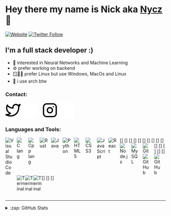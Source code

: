 # Hey there my name is Nick aka [Nycz][website] 👋 

[![Website](https://img.shields.io/website?label=nyxblog&style=for-the-badge&url=https://nyxblog.pages.dev)](website)
[![Twitter Follow](https://img.shields.io/twitter/follow/Nycz1001?color=1DA1F2&logo=twitter&style=for-the-badge)](https://twitter.com/intent/follow?screen_name=Nycz1001)


## I'm a full stack developer :)

- 🤖 interested in Neural Networks and Machine Learning
- ⚙️ prefer working on backend
- 🪟🍎🐧 prefer Linux but use Windows, MacOs and Linux
- 🐧 i use arch btw

### Contact:


[![website](./img/twitter-light.svg)](https://twitter.com/Nycz1001#gh-light-mode-only)
[![website](./img/twitter-dark.svg)](https://twitter.com/Nycz1001#gh-dark-mode-only)
&nbsp;&nbsp;
[![website](./img/instagram-light.svg)](https://instagram.com/nycz999_#gh-light-mode-only)
[![website](./img/instagram-dark.svg)](https://instagram.com/nycz999_#gh-dark-mode-only)

### Languages and Tools:

[<img align="left" alt="Visual Studio Code" width="26px" src="https://cdn.jsdelivr.net/gh/devicons/devicon/icons/vscode/vscode-original.svg" style="padding-right:10px;" />]
[<img align="left" alt="C lang" width="26px" src="https://cdn.jsdelivr.net/gh/devicons/devicon/icons/c/c-original.svg" style="padding-right:10px;" />]
[<img align="left" alt="Cpp lang" width="26px" src="https://cdn.jsdelivr.net/gh/devicons/devicon/icons/cplusplus/cplusplus-original.svg" style="padding-right:10px;" />]
[<img align="left" alt="Rust" width="26px" src="https://cdn.jsdelivr.net/gh/devicons/devicon/icons/rust/rust-plain.svg" style="padding-right:10px;" />]
[<img align="left" alt="Java" width="26px" src="https://cdn.jsdelivr.net/gh/devicons/devicon/icons/java/java-original.svg" style="padding-right:10px;" />]
[<img align="left" alt="Python" width="26px" src="https://cdn.jsdelivr.net/gh/devicons/devicon/icons/python/python-original.svg" style="padding-right:10px;" />]
[<img align="left" alt="HTML5" width="26px" src="https://cdn.jsdelivr.net/gh/devicons/devicon/icons/html5/html5-original.svg" style="padding-right:10px;" />]
[<img align="left" alt="CSS3" width="26px" src="https://cdn.jsdelivr.net/gh/devicons/devicon/icons/css3/css3-original.svg" style="padding-right:10px;" />]
[<img align="left" alt="JavaScript" width="26px" src="https://cdn.jsdelivr.net/gh/devicons/devicon/icons/javascript/javascript-original.svg" style="padding-right:10px;" />]
[<img align="left" alt="React" width="26px" src="https://cdn.jsdelivr.net/gh/devicons/devicon/icons/react/react-original.svg" style="padding-right:10px;" />]
[<img align="left" alt="Node.js" width="26px" src="https://cdn.jsdelivr.net/gh/devicons/devicon/icons/nodejs/nodejs-original.svg" style="padding-right:10px;" />]
[<img align="left" alt="MySQL" width="26px" src="https://cdn.jsdelivr.net/gh/devicons/devicon/icons/mysql/mysql-original.svg" style="padding-right:10px;" />]
[<img align="left" alt="Git" width="26px" src="https://cdn.jsdelivr.net/gh/devicons/devicon/icons/git/git-original.svg" style="padding-right:10px;" />]
[<img align="left" alt="GitHub" width="26px" src="https://user-images.githubusercontent.com/3369400/139447912-e0f43f33-6d9f-45f8-be46-2df5bbc91289.png" style="padding-right:10px;" />]
[<img align="left" alt="GitHub" width="26px" src="https://user-images.githubusercontent.com/3369400/139448065-39a229ba-4b06-434b-bc67-616e2ed80c8f.png" style="padding-right:10px;" />]
[<img align="left" alt="Terminal" width="26px" src="./img/terminal-light.svg" />]
[<img align="left" alt="Terminal" width="26px" src="./img/terminal-dark.svg" />]
[<img align="left" alt="Terminal" width="26px" src="https://cdn.jsdelivr.net/gh/devicons/devicon/icons/bash/bash-original.svg" />]

<br />
<br />

---


<details>
  <summary>:zap: GitHub Stats</summary>

  <img align="left" alt="Nycz-lab's GitHub Stats" src="https://github-readme-stats.vercel.app/api?username=Nycz-lab&show_icons=true&hide_border=false&title_color=ff652f&icon_color=FFE400&bg_color=09131B&text_color=ffffff&border_color=0c1a25" />

</details>

[website]: https://nyxblog.pages.dev
[twitter]: https://twitter.com/Nycz1001
[instagram]: https://instagram.com/nycz999_
[discord]: https://discordapp.com/users/172978817462173696